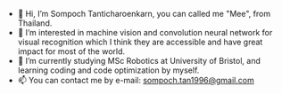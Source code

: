 - 👋  Hi, I’m Sompoch Tanticharoenkarn, you can called me "Mee", from Thailand.
- 👀  I’m interested in machine vision and convolution neural network for visual recognition which I think they are accessible and have great impact for most of the world.
- 🌱  I’m currently studying MSc Robotics at University of Bristol, and learning coding and code optimization by myself.
- 📫  You can contact me by e-mail: sompoch.tan1996@gmail.com
        

<!---
MEE-SPT/MEE-SPT is a ✨ special ✨ repository because its `README.md` (this file) appears on your GitHub profile.
You can click the Preview link to take a look at your changes.
--->
